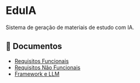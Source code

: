 # EduIA

Sistema de geração de materiais de estudo com IA.

## 📄 Documentos

- [Requisitos Funcionais](docs/requisitos_funcionais.md)
- [Requisitos Não Funcionais](docs/requisitos_nao_funcionais.md)
- [Framework e LLM](docs/framework_e_llm.md)
